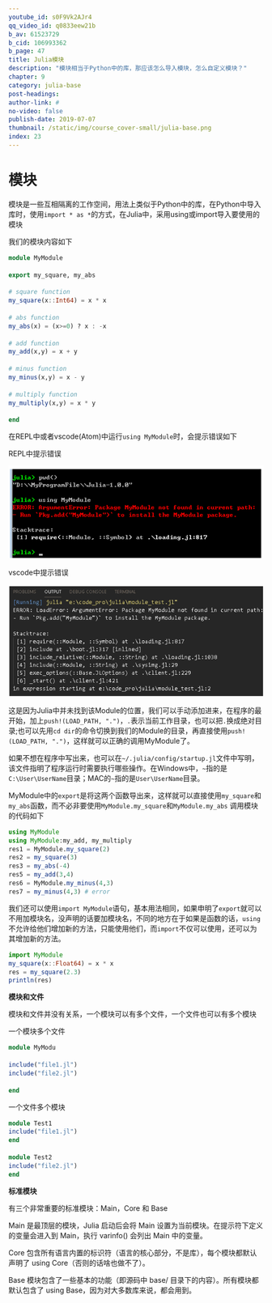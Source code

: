 ```yaml
---
youtube_id: s0F9Vk2AJr4
qq_video_id: q0833eew21b
b_av: 61523729
b_cid: 106993362
b_page: 47
title: Julia模块
description: "模块相当于Python中的库，那应该怎么导入模块，怎么自定义模块？"
chapter: 9
category: julia-base
post-headings:
author-link: #
no-video: false
publish-date: 2019-07-07
thumbnail: /static/img/course_cover-small/julia-base.png
index: 23
---
```




# 模块

模块是一些互相隔离的工作空间，用法上类似于Python中的库，在Python中导入库时，使用`import * as *`的方式，在Julia中，采用using或import导入要使用的模块

我们的模块内容如下
```Julia
module MyModule

export my_square, my_abs

# square function
my_square(x::Int64) = x * x

# abs function
my_abs(x) = (x>=0) ? x : -x

# add function 
my_add(x,y) = x + y

# minus function 
my_minus(x,y) = x - y

# multiply function
my_multiply(x,y) = x * y

end
```
























在REPL中或者vscode(Atom)中运行`using MyModule`时，会提示错误如下

REPL中提示错误


![image](https://raw.githubusercontent.com/Bounce00/pic/master/Julia%20course/%E6%A8%A1%E5%9D%971.png)

















vscode中提示错误


![image](https://raw.githubusercontent.com/Bounce00/pic/master/Julia%20course/%E6%A8%A1%E5%9D%972.png)





这是因为Julia中并未找到该Module的位置，我们可以手动添加进来，在程序的最开始，加上`push!(LOAD_PATH, ".")`，`.`表示当前工作目录，也可以把`.`换成绝对目录;也可以先用`cd dir`的命令切换到我们的Module的目录，再直接使用`push!(LOAD_PATH, ".")`，这样就可以正确的调用MyModule了。

如果不想在程序中写出来，也可以在`~/.julia/config/startup.jl`文件中写明，该文件指明了程序运行时需要执行哪些操作。在Windows中，`~`指的是`C:\User\UserName`目录；MAC的`~`指的是`User\UserName`目录。

MyModule中的`export`是将这两个函数导出来，这样就可以直接使用`my_square`和`my_abs`函数，而不必非要使用`MyModule.my_square`和`MyModule.my_abs`
调用模块的代码如下

```Julia
using MyModule
using MyModule:my_add, my_multiply
res1 = MyModule.my_square(2)
res2 = my_square(3)
res3 = my_abs(-4)
res5 = my_add(3,4)  
res6 = MyModule.my_minus(4,3)
res7 = my_minus(4,3) # error
```

我们还可以使用`import MyModule`语句，基本用法相同，如果申明了`export`就可以不用加模块名，没声明的话要加模块名，不同的地方在于如果是函数的话，`using`不允许给他们增加新的方法，只能使用他们，而`import`不仅可以使用，还可以为其增加新的方法。

```Julia
import MyModule
my_square(x::Float64) = x * x
res = my_square(2.3)
println(res)
```









**模块和文件**


模块和文件并没有关系，一个模块可以有多个文件，一个文件也可以有多个模块

一个模块多个文件
```Julia
module MyModu

include("file1.jl")
include("file2.jl")

end
```
一个文件多个模块
```Julia
module Test1
include("file1.jl")
end

module Test2
include("file2.jl")
end
```








**标准模块**

有三个非常重要的标准模块：Main，Core 和 Base

Main 是最顶层的模块，Julia 启动后会将 Main 设置为当前模块。在提示符下定义的变量会进入到 Main，执行 varinfo() 会列出 Main 中的变量。

Core 包含所有语言内置的标识符（语言的核心部分，不是库），每个模块都默认声明了 using Core（否则的话啥也做不了）。

Base 模块包含了一些基本的功能（即源码中 base/ 目录下的内容）。所有模块都默认包含了 using Base，因为对大多数库来说，都会用到。




